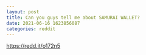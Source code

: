 ```yaml
--- 
layout: post 
title: Can you guys tell me about SAMURAI WALLET? 
date: 2021-06-16 1623856087 
categories: reddit 
--- 
```

https://redd.it/o172n5
